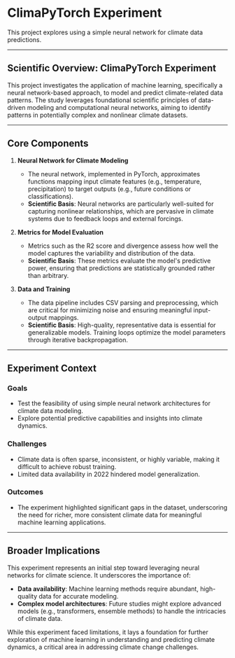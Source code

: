 # ClimaPyTorch Experiment

This project explores using a simple neural network for climate data predictions.

---

## Scientific Overview: ClimaPyTorch Experiment

This project investigates the application of machine learning, specifically a neural network-based approach, to model and predict climate-related data patterns. The study leverages foundational scientific principles of data-driven modeling and computational neural networks, aiming to identify patterns in potentially complex and nonlinear climate datasets.

---

## Core Components

1. **Neural Network for Climate Modeling**
    - The neural network, implemented in PyTorch, approximates functions mapping input climate features (e.g., temperature, precipitation) to target outputs (e.g., future conditions or classifications).
    - **Scientific Basis**: Neural networks are particularly well-suited for capturing nonlinear relationships, which are pervasive in climate systems due to feedback loops and external forcings.

2. **Metrics for Model Evaluation**
    - Metrics such as the R2 score and divergence assess how well the model captures the variability and distribution of the data.
    - **Scientific Basis**: These metrics evaluate the model's predictive power, ensuring that predictions are statistically grounded rather than arbitrary.

3. **Data and Training**
    - The data pipeline includes CSV parsing and preprocessing, which are critical for minimizing noise and ensuring meaningful input-output mappings.
    - **Scientific Basis**: High-quality, representative data is essential for generalizable models. Training loops optimize the model parameters through iterative backpropagation.

---

## Experiment Context

### Goals
- Test the feasibility of using simple neural network architectures for climate data modeling.
- Explore potential predictive capabilities and insights into climate dynamics.

### Challenges
- Climate data is often sparse, inconsistent, or highly variable, making it difficult to achieve robust training.
- Limited data availability in 2022 hindered model generalization.

### Outcomes
- The experiment highlighted significant gaps in the dataset, underscoring the need for richer, more consistent climate data for meaningful machine learning applications.

---

## Broader Implications

This experiment represents an initial step toward leveraging neural networks for climate science. It underscores the importance of:

- **Data availability**: Machine learning methods require abundant, high-quality data for accurate modeling.
- **Complex model architectures**: Future studies might explore advanced models (e.g., transformers, ensemble methods) to handle the intricacies of climate data.

While this experiment faced limitations, it lays a foundation for further exploration of machine learning in understanding and predicting climate dynamics, a critical area in addressing climate change challenges.
